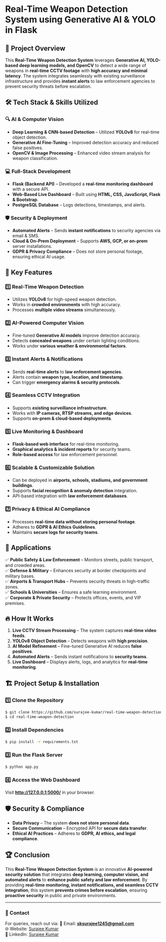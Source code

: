 # Real-Time Weapon Detection System using Generative AI & YOLO in Flask

## 🚀 Project Overview
This **Real-Time Weapon Detection System** leverages **Generative AI, YOLO-based deep learning models, and OpenCV** to detect a wide range of weapons in **real-time CCTV footage** with **high accuracy and minimal latency**. The system integrates seamlessly with existing surveillance infrastructure and provides **instant alerts** to law enforcement agencies to prevent security threats before escalation.

## 🛠️ Tech Stack & Skills Utilized
### **🔍 AI & Computer Vision**
- **Deep Learning & CNN-based Detection** – Utilized **YOLOv8** for real-time object detection.
- **Generative AI Fine-Tuning** – Improved detection accuracy and reduced false positives.
- **OpenCV & Image Processing** – Enhanced video stream analysis for weapon classification.

### **💻 Full-Stack Development**
- **Flask (Backend API)** – Developed a **real-time monitoring dashboard** with a secure API.
- **Web-Based Live Dashboard** – Built using **HTML, CSS, JavaScript, Flask & Bootstrap**.
- **PostgreSQL Database** – Logs detections, timestamps, and alerts.

### **🛡️ Security & Deployment**
- **Automated Alerts** – Sends **instant notifications** to security agencies via email & SMS.
- **Cloud & On-Prem Deployment** – Supports **AWS, GCP, or on-prem** server installations.
- **GDPR & Privacy Compliance** – Does not store personal footage, ensuring ethical AI usage.

## 🔑 Key Features
### **1️⃣ Real-Time Weapon Detection**
- Utilizes **YOLOv8** for high-speed weapon detection.
- Works in **crowded environments** with high accuracy.
- Processes **multiple video streams** simultaneously.

### **2️⃣ AI-Powered Computer Vision**
- Fine-tuned **Generative AI models** improve detection accuracy.
- Detects **concealed weapons** under certain lighting conditions.
- Works under **various weather & environmental factors**.

### **3️⃣ Instant Alerts & Notifications**
- Sends **real-time alerts** to **law enforcement agencies**.
- Alerts contain **weapon type, location, and timestamp**.
- Can trigger **emergency alarms & security protocols**.

### **4️⃣ Seamless CCTV Integration**
- Supports **existing surveillance infrastructure**.
- Works with **IP cameras, RTSP streams, and edge devices**.
- Supports **on-prem & cloud-based deployments**.

### **5️⃣ Live Monitoring & Dashboard**
- **Flask-based web interface** for real-time monitoring.
- **Graphical analytics & incident reports** for security teams.
- **Role-based access** for law enforcement personnel.

### **6️⃣ Scalable & Customizable Solution**
- Can be deployed in **airports, schools, stadiums, and government buildings**.
- Supports **facial recognition & anomaly detection** integration.
- API-based integration with **law enforcement databases**.

### **7️⃣ Privacy & Ethical AI Compliance**
- Processes **real-time data without storing personal footage**.
- Adheres to **GDPR & AI Ethics Guidelines**.
- Maintains **secure logs for security teams**.

## 📌 Applications
✅ **Public Safety & Law Enforcement** – Monitors streets, public transport, and crowded areas.  
✅ **Defense & Military** – Enhances security at border checkpoints and military bases.  
✅ **Airports & Transport Hubs** – Prevents security threats in high-traffic zones.  
✅ **Schools & Universities** – Ensures a safe learning environment.  
✅ **Corporate & Private Security** – Protects offices, events, and VIP premises.  

## 🔥 How It Works
1. **Live CCTV Stream Processing** – The system captures **real-time video feeds**.
2. **YOLOv8 Object Detection** – Detects weapons with **high precision**.
3. **AI Model Refinement** – Fine-tuned Generative AI reduces **false positives**.
4. **Automated Alerts** – Sends instant notifications to **security teams**.
5. **Live Dashboard** – Displays alerts, logs, and analytics for **real-time monitoring**.

## 🏗️ Project Setup & Installation
### **1️⃣ Clone the Repository**
```bash
$ git clone https://github.com/surajee-kumar/real-time-weapon-detection.git
$ cd real-time-weapon-detection
```

### **2️⃣ Install Dependencies**
```bash
$ pip install -r requirements.txt
```

### **3️⃣ Run the Flask Server**
```bash
$ python app.py
```

### **4️⃣ Access the Web Dashboard**
Visit **http://127.0.0.1:5000/** in your browser.

## 🛡️ Security & Compliance
- **Data Privacy** – The system **does not store personal data**.
- **Secure Communication** – Encrypted API for **secure data transfer**.
- **Ethical AI Practices** – Adheres to **GDPR, AI ethics, and legal compliance**.

## 🏆 Conclusion
This **Real-Time Weapon Detection System** is an innovative **AI-powered security solution** that integrates **deep learning, computer vision, and automated alerts** to **enhance public safety and law enforcement**. By providing **real-time monitoring, instant notifications, and seamless CCTV integration**, this system **prevents crimes before escalation**, ensuring **proactive security** in public and private environments.

---
### 📩 Contact
For queries, reach out via:
📧 Email: **sksurajee1245@gmail.com**  
🌐 Website: [Surajee Kumar](https://surajee-kumar-portfolio.netlify.app/)  
🔗 LinkedIn: [Surajee Kumar](https://www.linkedin.com/in/surajee-kumar-853909256)
